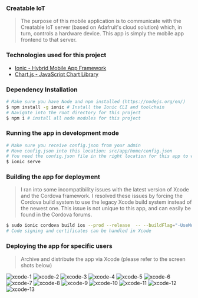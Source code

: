### Creatable IoT

> The purpose of this mobile application is to communicate with the Creatable IoT server (based on Adafruit's cloud solution) which, in turn, controls a hardware device. This app is simply the mobile app frontend to that server.

### Technologies used for this project

* [Ionic - Hybrid Mobile App Framework](https://ionicframework.com/docs/intro)
* [Chart.js - JavaScript Chart Library](https://www.chartjs.org/)

### Dependency Installation

```bash
# Make sure you have Node and npm installed (https://nodejs.org/en/)
$ npm install -g ionic # Install the Ionic CLI and toolchain
# Navigate into the root directory for this project
$ npm i # install all node modules for this project
```

### Running the app in development mode

```bash
# Make sure you receive config.json from your admin
# Move config.json into this location: src/app/home/config.json
# You need the config.json file in the right location for this app to work
$ ionic serve
```

### Building the app for deployment

> I ran into some incompatibility issues with the latest version of Xcode and the Cordova framework. I resolved these issues by forcing the Cordova build system to use the legacy Xcode build system instead of the newest one. This issue is not unique to this app, and can easily be found in the Cordova forums.

```bash
$ sudo ionic cordova build ios --prod --release  -- --buildFlag="-UseModernBuildSystem=0"
# Code signing and certificates can be handled in Xcode
```

### Deploying the app for specific users

> Archive and distribute the app via Xcode (please refer to the screen shots below)

![xcode-1](/readme_files/1.png)
![xcode-2](/readme_files/2.png)
![xcode-3](/readme_files/3.png)
![xcode-4](/readme_files/4.png)
![xcode-5](/readme_files/5.png)
![xcode-6](/readme_files/6.png)
![xcode-7](/readme_files/7.png)
![xcode-8](/readme_files/8.png)
![xcode-9](/readme_files/9.png)
![xcode-10](/readme_files/10.png)
![xcode-11](/readme_files/11.png)
![xcode-12](/readme_files/12.png)
![xcode-13](/readme_files/13.png)


